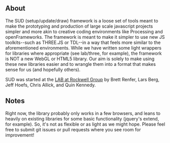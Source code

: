 About
------------

The SUD (setup/update/draw) framework is a loose set of tools meant to make the prototyping and production of large scale javascript projects simpler and more akin to creative coding environments like Processing and openFrameworks. The framework is meant to make it simpler to use new JS toolkits--such as THREE.JS or TDL--in a way that feels more similar to the aforementioned environments. While we have written some light wrappers for libraries where appropriate (see lab/three, for example), the framework is NOT a new WebGL or HTML5 library. Our aim is solely to make using these new libraries easier and to wrangle them into a format that makes sense for us (and hopefully others).

SUD was started at the [LAB at Rockwell Group](http://rockwellgroup.com/lab) by Brett Renfer, Lars Berg, Jeff Hoefs, Chris Allick, and Quin Kennedy.

Notes
------------

Right now, the library probably only works in a few browsers, and leans to heavily on existing libraries for some basic functionality (jquery's extend, for example). So, it's not as flexible or as light as we might hope. Please feel free to submit git issues or pull requests where you see room for improvement!

